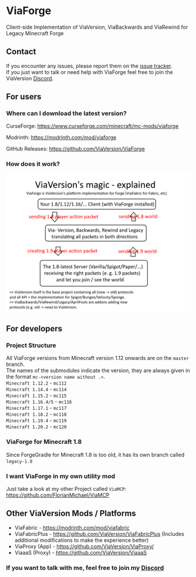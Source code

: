 # ViaForge
Client-side Implementation of ViaVersion, ViaBackwards and ViaRewind for Legacy Minecraft Forge

## Contact
If you encounter any issues, please report them on the
[issue tracker](https://github.com/ViaVersion/ViaForge/issues).  
If you just want to talk or need help with ViaForge feel free to join the ViaVersion
[Discord](https://discord.gg/viaversion).

## For users
### Where can I download the latest version?
CurseForge: https://www.curseforge.com/minecraft/mc-mods/viaforge

Modrinth: https://modrinth.com/mod/viaforge

GitHub Releases: https://github.com/ViaVersion/ViaForge

### How does it work?
![](.github/images/ViaVersion.png)

## For developers
### Project Structure
All ViaForge versions from Minecraft version 1.12 onwards are on the `master` branch. <br>
The names of the submodules indicate the version, they are always given in the format `mc-<version name without .>`. <br>
`Minecraft 1.12.2` - `mc112` <br>
`Minecraft 1.14.4` - `mc114` <br>
`Minecraft 1.15.2` - `mc115` <br>
`Minecraft 1.16.4/5` - `mc116` <br>
`Minecraft 1.17.1` - `mc117` <br>
`Minecraft 1.18.2` - `mc118` <br>
`Minecraft 1.19.4` - `mc119` <br>
`Minecraft 1.20.2` - `mc120` <br>

### ViaForge for Minecraft 1.8
Since ForgeGradle for Minecraft 1.8 is too old, it has its own branch called `legacy-1.8`

### I want ViaForge in my own utility mod
Just take a look at my other Project called `ViaMCP`: https://github.com/FlorianMichael/ViaMCP

## Other ViaVersion Mods / Platforms
- ViaFabric - https://modrinth.com/mod/viafabric
- ViaFabricPlus - https://github.com/ViaVersion/ViaFabricPlus (Includes additional modifications to make the experience better)
- ViaProxy (App) - https://github.com/ViaVersion/ViaProxy/
- ViaaaS (Proxy) - https://github.com/ViaVersion/ViaaaS 

### If you want to talk with me, feel free to join my [Discord](https://discord.gg/BwWhCHUKDf)

